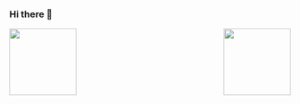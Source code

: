 ### Hi there 👋

<!--
**artem-chumak/artem-chumak** is a ✨ _special_ ✨ repository because its `README.md` (this file) appears on your GitHub profile.

Here are some ideas to get you started:

- 🔭 I’m currently working on ...
- 🌱 I’m currently learning ...
- 👯 I’m looking to collaborate on ...
- 🤔 I’m looking for help with ...
- 💬 Ask me about ...
- 📫 How to reach me: ...
- 😄 Pronouns: ...
- ⚡ Fun fact: ...
-->

<a href="https://github.com/anuraghazra/github-readme-stats">
<img height="120" align="left" src="https://github-readme-stats.vercel.app/api?username=artem-chumak&hide=contribs,issues&theme=dracula" />
</a>
<a href="https://github.com/anuraghazra/github-readme-stats">
<img height="120" style="margin-left: 20px" align="right" src="https://github-readme-stats.vercel.app/api/top-langs/?username=artem-chumak&&layout=compact&theme=dracula" />
</a>
